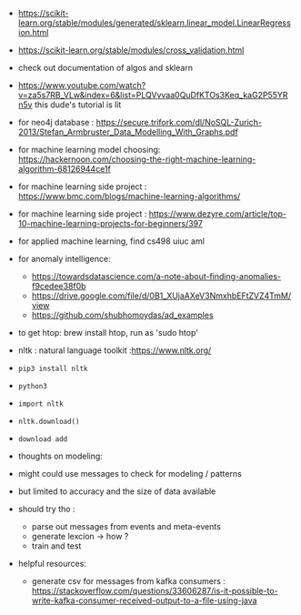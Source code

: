 - https://scikit-learn.org/stable/modules/generated/sklearn.linear_model.LinearRegression.html
- https://scikit-learn.org/stable/modules/cross_validation.html
- check out documentation of algos and sklearn 
- https://www.youtube.com/watch?v=za5s7RB_VLw&index=6&list=PLQVvvaa0QuDfKTOs3Keq_kaG2P55YRn5v this dude's tutorial is lit

- for neo4j database : https://secure.trifork.com/dl/NoSQL-Zurich-2013/Stefan_Armbruster_Data_Modelling_With_Graphs.pdf

- for machine learning model choosing: https://hackernoon.com/choosing-the-right-machine-learning-algorithm-68126944ce1f
- for machine learning side project : https://www.bmc.com/blogs/machine-learning-algorithms/
- for machine learning side project : https://www.dezyre.com/article/top-10-machine-learning-projects-for-beginners/397

- for applied machine learning, find cs498 uiuc aml 

- for anomaly intelligence:
	 - https://towardsdatascience.com/a-note-about-finding-anomalies-f9cedee38f0b
	 - https://drive.google.com/file/d/0B1_XUjaAXeV3NmxhbEFtZVZ4TmM/view
	 - https://github.com/shubhomoydas/ad_examples
	
- to get htop: brew install htop, run as 'sudo htop'

- nltk : natural language toolkit :https://www.nltk.org/
- `pip3 install nltk`
- `python3 `
- `import nltk`
- `nltk.download()`
- `download add`

- thoughts on modeling:
- might could use messages to check for modeling / patterns 
- but limited to accuracy and the size of data available 
- should try tho :	
	- parse out messages from events and meta-events 
	- generate lexcion -> how ?
	- train and test 
- helpful resources:
	- generate csv for messages from kafka consumers : https://stackoverflow.com/questions/33606287/is-it-possible-to-write-kafka-consumer-received-output-to-a-file-using-java